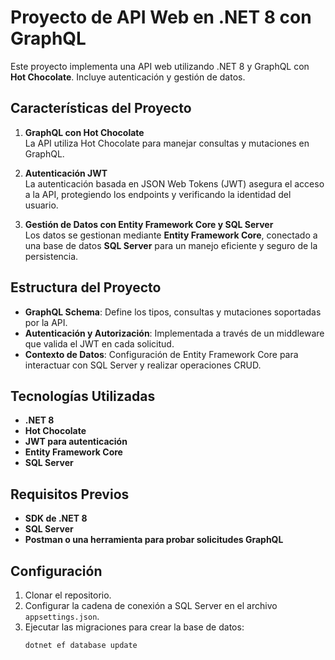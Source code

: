 # Proyecto de API Web en .NET 8 con GraphQL

Este proyecto implementa una API web utilizando .NET 8 y GraphQL con **Hot Chocolate**. Incluye autenticación y gestión de datos.

## Características del Proyecto

1. **GraphQL con Hot Chocolate**  
   La API utiliza Hot Chocolate para manejar consultas y mutaciones en GraphQL.

2. **Autenticación JWT**  
   La autenticación basada en JSON Web Tokens (JWT) asegura el acceso a la API, protegiendo los endpoints y verificando la identidad del usuario.

3. **Gestión de Datos con Entity Framework Core y SQL Server**  
   Los datos se gestionan mediante **Entity Framework Core**, conectado a una base de datos **SQL Server** para un manejo eficiente y seguro de la persistencia.

## Estructura del Proyecto

- **GraphQL Schema**: Define los tipos, consultas y mutaciones soportadas por la API.
- **Autenticación y Autorización**: Implementada a través de un middleware que valida el JWT en cada solicitud.
- **Contexto de Datos**: Configuración de Entity Framework Core para interactuar con SQL Server y realizar operaciones CRUD.

## Tecnologías Utilizadas

- **.NET 8**
- **Hot Chocolate**
- **JWT para autenticación**
- **Entity Framework Core**
- **SQL Server**

## Requisitos Previos

- **SDK de .NET 8**
- **SQL Server**
- **Postman o una herramienta para probar solicitudes GraphQL**

## Configuración

1. Clonar el repositorio.
2. Configurar la cadena de conexión a SQL Server en el archivo `appsettings.json`.
3. Ejecutar las migraciones para crear la base de datos:  
   ```bash
   dotnet ef database update